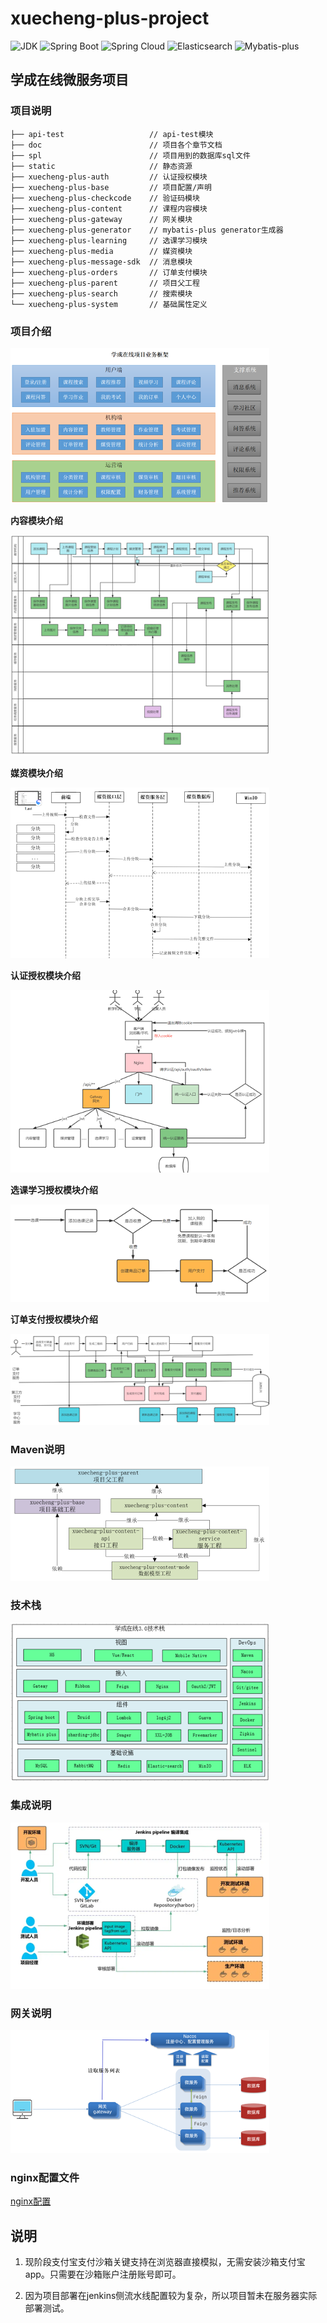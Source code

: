 # xuecheng-plus-project

![JDK](https://img.shields.io/badge/JDK-1.8-blue)
![Spring Boot](https://img.shields.io/badge/Spring%20Boot-2.3.7.RELEASE-green)
![Spring Cloud](https://img.shields.io/badge/Spring%20Cloud-Hoxton.SR9-purple)
![Elasticsearch](https://img.shields.io/badge/Elasticsearch-7.12.1-yellow)
![Mybatis-plus](https://img.shields.io/badge/Mybatis%20plus-3.4.1-orange)

## 学成在线微服务项目

### 项目说明
```
├── api-test                   // api-test模块
├── doc                        // 项目各个章节文档
├── spl                        // 项目用到的数据库sql文件
├── static                     // 静态资源
├── xuecheng-plus-auth         // 认证授权模块
├── xuecheng-plus-base         // 项目配置/声明
├── xuecheng-plus-checkcode    // 验证码模块
├── xuecheng-plus-content      // 课程内容模块
├── xuecheng-plus-gateway      // 网关模块
├── xuecheng-plus-generator    // mybatis-plus generator生成器
├── xuecheng-plus-learning     // 选课学习模块
├── xuecheng-plus-media        // 媒资模块
├── xuecheng-plus-message-sdk  // 消息模块
├── xuecheng-plus-orders       // 订单支付模块
├── xuecheng-plus-parent       // 项目父工程
├── xuecheng-plus-search       // 搜索模块
└── xuecheng-plus-system       // 基础属性定义
```

### 项目介绍
![project](./static/project.png)

**内容模块介绍**

![content](./static/content_pic.png)

**媒资模块介绍**

![meida](./static/media_pic.png)

**认证授权模块介绍**

![anth](./static/auth_pic.png)

**选课学习授权模块介绍**

![learning](./static/learning_pic.png)

**订单支付授权模块介绍**

![order](./static/pay_pic.png)

### Maven说明
![maven](./static/maven.png)

### 技术栈
![技术栈](./static/stack.png)

### 集成说明
![devops](./static/devops.png)

### 网关说明
![devops](./static/spring-cloud-gateway.png)

### nginx配置文件

[nginx配置](./static/nginx.conf)

## 说明

1. 现阶段支付宝支付沙箱关键支持在浏览器直接模拟，无需安装沙箱支付宝app。只需要在沙箱账户注册账号即可。

2. 因为项目部署在jenkins侧流水线配置较为复杂，所以项目暂未在服务器实际部署测试。